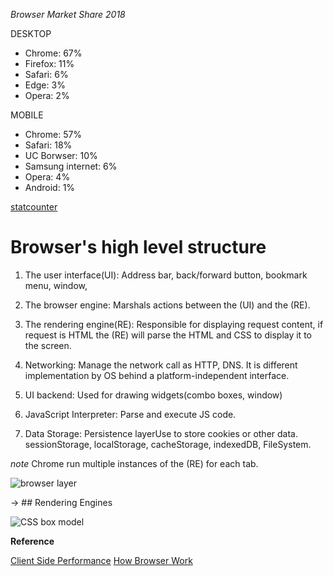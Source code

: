 *Browser Market Share 2018*

DESKTOP
* Chrome: 67%
* Firefox: 11%
* Safari: 6%
* Edge: 3%
* Opera: 2%

MOBILE
* Chrome: 57%
* Safari: 18%
* UC Borwser: 10%
* Samsung internet: 6%
* Opera: 4%
* Android: 1%

[statcounter](http://gs.statcounter.com/browser-market-share)

# Browser's high level structure

1. The user interface(UI): Address bar, back/forward button, bookmark menu, window,

2. The browser engine: Marshals actions between the (UI) and the (RE).

3. The rendering engine(RE): Responsible for displaying request content, if request is HTML the (RE) will parse the HTML and CSS to display it to the screen.

4. Networking: Manage the network call as HTTP, DNS. It is different implementation by OS behind a platform-independent interface.

5. UI backend: Used for drawing widgets(combo boxes, window)

6. JavaScript Interpreter: Parse and execute JS code.

7. Data Storage: Persistence layerUse to store cookies or other data. sessionStorage, localStorage, cacheStorage, indexedDB, FileSystem.

*note* Chrome run multiple instances of the (RE) for each tab.

![browser layer](https://www.html5rocks.com/en/tutorials/internals/howbrowserswork/layers.png)


->  ## Rendering Engines












![CSS box model](https://www.html5rocks.com/en/tutorials/internals/howbrowserswork/image046.jpg)





**Reference**

[Client Side Performance](http://taligarsiel.com/ClientSidePerformance.html)
[How Browser Work](https://www.html5rocks.com/en/tutorials/internals/howbrowserswork/)